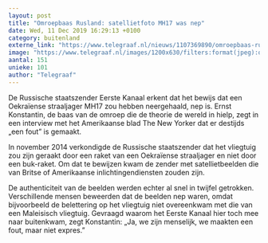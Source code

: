```yaml
---
layout: post
title: "Omroepbaas Rusland: satellietfoto MH17 was nep"
date: Wed, 11 Dec 2019 16:29:13 +0100
category: buitenland
externe_link: "https://www.telegraaf.nl/nieuws/1107369890/omroepbaas-rusland-satellietfoto-mh17-was-nep"
image: "https://www.telegraaf.nl/images/1200x630/filters:format(jpeg):quality(80)/cdn-kiosk-api.telegraaf.nl/192a4ae0-1c2f-11ea-9626-0217670beecd.jpg"
aantal: 151
unieke: 101
author: "Telegraaf"
---
```


<p class="intro">De Russische staatszender Eerste Kanaal erkent dat het bewijs dat een Oekraïense straaljager MH17 zou hebben neergehaald, nep is. Ernst Konstantin, de baas van de omroep die de theorie de wereld in hielp, zegt in een interview met het Amerikaanse blad The New Yorker dat er destijds „een fout” is gemaakt.</p> <p>In november 2014 verkondigde de Russische staatszender dat het vliegtuig zou zijn geraakt door een raket van een Oekraïense straaljager en niet door een buk-raket. Om dat te bewijzen kwam de zender met satellietbeelden die van Britse of Amerikaanse inlichtingendiensten zouden zijn.</p><p>De authenticiteit van de beelden werden echter al snel in twijfel getrokken. Verschillende mensen beweerden dat de beelden nep waren, omdat bijvoorbeeld de belettering op het vliegtuig niet overeenkwam met die van een Maleisisch vliegtuig. Gevraagd waarom het Eerste Kanaal hier toch mee naar buitenkwam, zegt Konstantin: „Ja, we zijn menselijk, we maakten een fout, maar niet expres.”</p>
